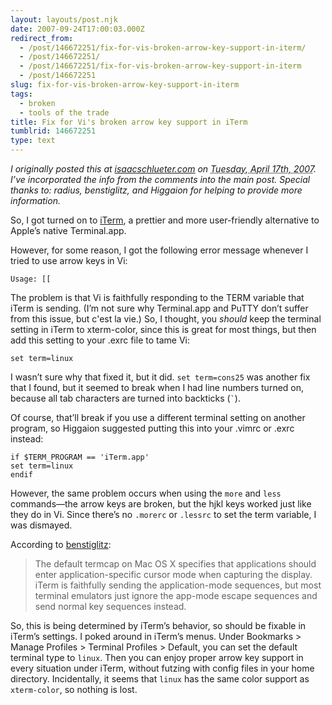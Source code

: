 ```yaml
---
layout: layouts/post.njk
date: 2007-09-24T17:00:03.000Z
redirect_from:
  - /post/146672251/fix-for-vis-broken-arrow-key-support-in-iterm/
  - /post/146672251/
  - /post/146672251/fix-for-vis-broken-arrow-key-support-in-iterm
  - /post/146672251
slug: fix-for-vis-broken-arrow-key-support-in-iterm
tags:
  - broken
  - tools of the trade
title: Fix for Vi's broken arrow key support in iTerm
tumblrid: 146672251
type: text
---
```

<p><cite>I originally posted this at <a href="http://isaacschlueter.com/2007/04/fix-for-vis-broken-arrow-key-support-in-iterm/">isaacschlueter.com</a> on <abbr class="date" title="2007-04-17T11:45:36-7:00">Tuesday, April 17th, 2007</abbr>.  I&rsquo;ve incorporated the info from the comments into the main post.  Special thanks to: radius, benstiglitz, and Higgaion for helping to provide more information.</cite></p>

<p>So, I got turned on to <a href="http://iterm.sourceforge.net/">iTerm</a>, a prettier and more user-friendly alternative to Apple&rsquo;s native Terminal.app.</p>

<p>However, for some reason, I got the following error message whenever I tried to use arrow keys in Vi:</p>

<p><code>Usage: [[</code></p>

<p>The problem is that Vi is faithfully responding to the TERM variable that iTerm is sending.  (I&rsquo;m not sure why Terminal.app and PuTTY don&rsquo;t suffer from this issue, but c'est la vie.)  So, I thought, you <em>should</em> keep the terminal setting in iTerm to xterm-color, since this is great for most things, but then add this setting to your .exrc file to tame Vi:</p>

<p><code>set term=linux</code></p>

<p>I wasn&rsquo;t sure why that fixed it, but it did.  <code>set term=cons25</code> was another fix that I found, but it seemed to break when I had line numbers turned on, because all tab characters are turned into backticks (<code>`</code>).</p>

<p>Of course, that&rsquo;ll break if you use a different terminal setting on another program, so Higgaion suggested putting this into your .vimrc or .exrc instead:</p>

<p><code class="block rc">if $TERM_PROGRAM == 'iTerm.app'
set term=linux
endif</code></p>

<p>However, the same problem occurs when using the <code>more</code> and <code>less</code> commands&mdash;the arrow keys are broken, but the hjkl keys worked just like they do in Vi. Since there&rsquo;s no <code>.morerc</code> or <code>.lessrc</code> to set the term variable, I was dismayed.</p>

<p>According to <a href="http://isaacschlueter.com/2007/04/fix-for-vis-broken-arrow-key-support-in-iterm/#comment-3960">benstiglitz</a>:</p>

<blockquote cite="http://isaacschlueter.com/2007/04/fix-for-vis-broken-arrow-key-support-in-iterm/#comment-3960">The default termcap on Mac OS X specifies that applications should enter application-specific cursor mode when capturing the display. iTerm is faithfully sending the application-mode sequences, but most terminal emulators just ignore the app-mode escape sequences and send normal key sequences instead.</blockquote>

<p>So, this is being determined by iTerm&rsquo;s behavior, so should be fixable in iTerm&rsquo;s settings.  I poked around in iTerm&rsquo;s menus.  Under Bookmarks &gt; Manage Profiles &gt; Terminal Profiles &gt; Default, you can set the default terminal type to <code>linux</code>.  Then you can enjoy proper arrow key support in every situation under iTerm, without futzing with config files in your home directory.  Incidentally, it seems that <code>linux</code> has the same color support as <code>xterm-color</code>, so nothing is lost.</p>
